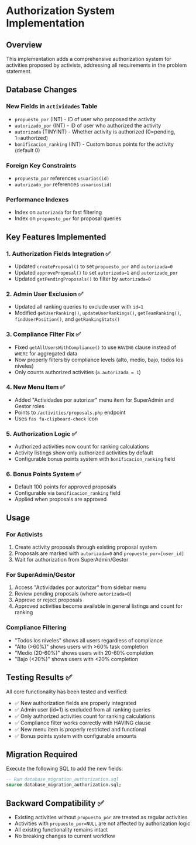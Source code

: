 # Authorization System Implementation

## Overview
This implementation adds a comprehensive authorization system for activities proposed by activists, addressing all requirements in the problem statement.

## Database Changes

### New Fields in `actividades` Table
- `propuesto_por` (INT) - ID of user who proposed the activity
- `autorizado_por` (INT) - ID of user who authorized the activity  
- `autorizada` (TINYINT) - Whether activity is authorized (0=pending, 1=authorized)
- `bonificacion_ranking` (INT) - Custom bonus points for the activity (default 0)

### Foreign Key Constraints
- `propuesto_por` references `usuarios(id)`
- `autorizado_por` references `usuarios(id)`

### Performance Indexes
- Index on `autorizada` for fast filtering
- Index on `propuesto_por` for proposal queries

## Key Features Implemented

### 1. Authorization Fields Integration ✅
- Updated `createProposal()` to set `propuesto_por` and `autorizada=0`
- Updated `approveProposal()` to set `autorizada=1` and `autorizado_por`
- Updated `getPendingProposals()` to filter by `autorizada=0`

### 2. Admin User Exclusion ✅
- Updated all ranking queries to exclude user with `id=1`
- Modified `getUserRanking()`, `updateUserRankings()`, `getTeamRanking()`, `findUserPosition()`, and `getRankingStats()`

### 3. Compliance Filter Fix ✅
- Fixed `getAllUsersWithCompliance()` to use `HAVING` clause instead of `WHERE` for aggregated data
- Now properly filters by compliance levels (alto, medio, bajo, todos los niveles)
- Only counts authorized activities (`a.autorizada = 1`)

### 4. New Menu Item ✅
- Added "Actividades por autorizar" menu item for SuperAdmin and Gestor roles
- Points to `/activities/proposals.php` endpoint
- Uses `fas fa-clipboard-check` icon

### 5. Authorization Logic ✅
- Authorized activities now count for ranking calculations
- Activity listings show only authorized activities by default
- Configurable bonus points system with `bonificacion_ranking` field

### 6. Bonus Points System ✅
- Default 100 points for approved proposals
- Configurable via `bonificacion_ranking` field
- Applied when proposals are approved

## Usage

### For Activists
1. Create activity proposals through existing proposal system
2. Proposals are marked with `autorizada=0` and `propuesto_por=[user_id]`
3. Wait for authorization from SuperAdmin/Gestor

### For SuperAdmin/Gestor
1. Access "Actividades por autorizar" from sidebar menu
2. Review pending proposals (where `autorizada=0`)
3. Approve or reject proposals
4. Approved activities become available in general listings and count for ranking

### Compliance Filtering
- "Todos los niveles" shows all users regardless of compliance
- "Alto (>60%)" shows users with >60% task completion
- "Medio (20-60%)" shows users with 20-60% completion  
- "Bajo (<20%)" shows users with <20% completion

## Testing Results ✅

All core functionality has been tested and verified:
- ✅ New authorization fields are properly integrated
- ✅ Admin user (id=1) is excluded from all ranking queries
- ✅ Only authorized activities count for ranking calculations
- ✅ Compliance filter works correctly with HAVING clause
- ✅ New menu item is properly restricted and functional
- ✅ Bonus points system with configurable amounts

## Migration Required

Execute the following SQL to add the new fields:

```sql
-- Run database_migration_authorization.sql
source database_migration_authorization.sql;
```

## Backward Compatibility ✅

- Existing activities without `propuesto_por` are treated as regular activities
- Activities with `propuesto_por=NULL` are not affected by authorization logic
- All existing functionality remains intact
- No breaking changes to current workflow